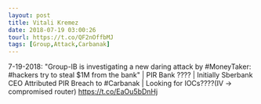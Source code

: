 ```yaml
---
layout: post
title: Vitali Kremez
date: 2018-07-19 03:00:26
tourl: https://t.co/QF2nOffbMJ
tags: [Group,Attack,Carbanak]
---
```

7-19-2018: "Group-IB is investigating a new daring attack by #MoneyTaker: #hackers try to steal $1M from the bank" | PIR Bank ???? | Initially Sberbank CEO Attributed PIR Breach to #Carbanak | Looking for IOCs????(IV -&gt; compromised router)
https://t.co/EaOu5bDnHj